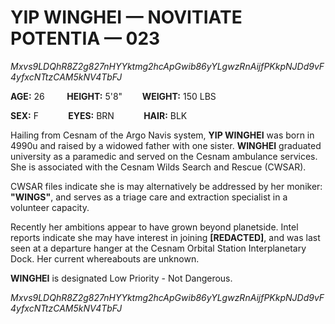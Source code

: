 # YIP WINGHEI — NOVITIATE POTENTIA — 023

*Mxvs9LDQhR8Z2g827nHYYktmg2hcApGwib86yYLgwzRnAijfPKkpNJDd9vF4yfxcNTtzCAM5kNV4TbFJ*

**AGE:** 26 &nbsp; &nbsp; &nbsp; &nbsp; **HEIGHT:** 5'8" &nbsp; &nbsp; &nbsp; &nbsp;**WEIGHT:** 150 LBS 

**SEX:** F &nbsp; &nbsp; &nbsp; &nbsp; &nbsp; &nbsp;**EYES:** BRN &nbsp; &nbsp; &nbsp; &nbsp; &nbsp; &nbsp;**HAIR:** BLK

Hailing from Cesnam of the Argo Navis system, **YIP WINGHEI** was born in 4990u and raised by a widowed father with one sister. **WINGHEI** graduated university as a paramedic and served on the Cesnam ambulance services. She is associated with the Cesnam Wilds Search and Rescue (CWSAR). 

CWSAR files indicate she is may alternatively be addressed by her moniker: **"WINGS"**, and serves as a triage care and extraction specialist in a volunteer capacity.

Recently her ambitions appear to have grown beyond planetside. Intel reports indicate she may have interest in joining **[REDACTED]**, and was last seen at a departure hanger at the Cesnam Orbital Station Interplanetary Dock.
Her current whereabouts are unknown.

**WINGHEI** is designated Low Priority - Not Dangerous.

*Mxvs9LDQhR8Z2g827nHYYktmg2hcApGwib86yYLgwzRnAijfPKkpNJDd9vF4yfxcNTtzCAM5kNV4TbFJ*